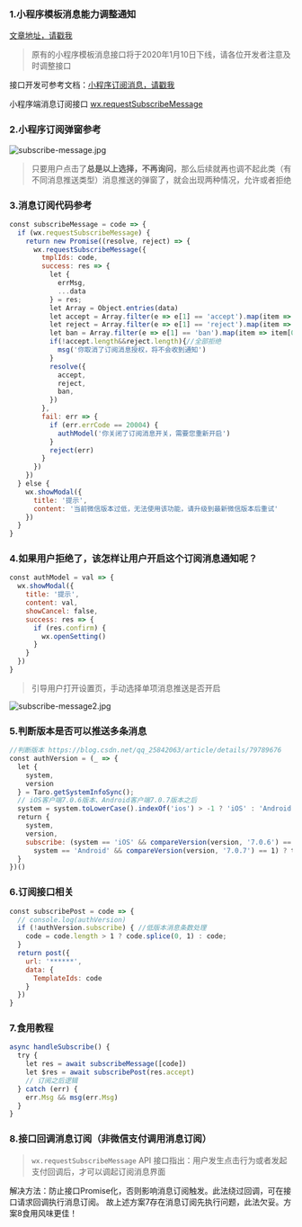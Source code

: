 ### 1.小程序模板消息能力调整通知

[文章地址，请戳我](https://developers.weixin.qq.com/community/develop/doc/00008a8a7d8310b6bf4975b635a401)

> 原有的小程序模板消息接口将于2020年1月10日下线，请各位开发者注意及时调整接口

接口开发可参考文档：[小程序订阅消息，请戳我](https://developers.weixin.qq.com/miniprogram/dev/framework/open-ability/subscribe-message.html)

小程序端消息订阅接口 [wx.requestSubscribeMessage](https://developers.weixin.qq.com/miniprogram/dev/api/open-api/subscribe-message/wx.requestSubscribeMessage.html)

### 2.小程序订阅弹窗参考

![subscribe-message.jpg](https://uufe-web.oss-cn-beijing.aliyuncs.com/PicLib/uunote/images/subscribe-message_1572941911346.jpg)

> 只要用户点击了**总是以上选择，不再询问**，那么后续就再也调不起此类（有不同消息推送类型）消息推送的弹窗了，就会出现两种情况，允许或者拒绝

### 3.消息订阅代码参考

```javascript
const subscribeMessage = code => {
  if (wx.requestSubscribeMessage) {
    return new Promise((resolve, reject) => {
      wx.requestSubscribeMessage({
        tmplIds: code,
        success: res => {
          let {
            errMsg,
            ...data
          } = res;
          let Array = Object.entries(data)
          let accept = Array.filter(e => e[1] == 'accept').map(item => item[0])
          let reject = Array.filter(e => e[1] == 'reject').map(item => item[0])
          let ban = Array.filter(e => e[1] == 'ban').map(item => item[0])
          if(!accept.length&&reject.length){//全部拒绝
            msg('你取消了订阅消息授权，将不会收到通知')
          }
          resolve({
            accept,
            reject,
            ban,
          })
        },
        fail: err => {
          if (err.errCode == 20004) {
            authModel('你关闭了订阅消息开关，需要您重新开启')
          }
          reject(err)
        }
      })
    })
  } else {
    wx.showModal({
      title: '提示',
      content: '当前微信版本过低，无法使用该功能，请升级到最新微信版本后重试'
    })
  }
}
```

### 4.如果用户拒绝了，该怎样让用户开启这个订阅消息通知呢？

```javascript
const authModel = val => {
  wx.showModal({
    title: '提示',
    content: val,
    showCancel: false,
    success: res => {
      if (res.confirm) {
        wx.openSetting()
      }
    }
  })
}
```

> 引导用户打开设置页，手动选择单项消息推送是否开启

![subscribe-message2.jpg](https://uufe-web.oss-cn-beijing.aliyuncs.com/PicLib/uunote/images/subscribe-message2_1572941921623.jpg)

### 5.判断版本是否可以推送多条消息

```javascript
//判断版本 https://blog.csdn.net/qq_25842063/article/details/79789676
const authVersion = (_ => {
  let {
    system,
    version
  } = Taro.getSystemInfoSync();
  // iOS客户端7.0.6版本、Android客户端7.0.7版本之后
  system = system.toLowerCase().indexOf('ios') > -1 ? 'iOS' : 'Android';
  return {
    system,
    version,
    subscribe: (system == 'iOS' && compareVersion(version, '7.0.6') == 1 ||
      system == 'Android' && compareVersion(version, '7.0.7') == 1) ? true : false
  }
})()
```

### 6.订阅接口相关

```javascript
const subscribePost = code => {
  // console.log(authVersion)
  if (!authVersion.subscribe) { //低版本消息条数处理
    code = code.length > 1 ? code.splice(0, 1) : code;
  }
  return post({
    url: '******',
    data: {
      TemplateIds: code
    }
  })
}
```

### 7.食用教程

```javascript
async handleSubscribe() {
  try {
    let res = await subscribeMessage([code])
    let $res = await subscribePost(res.accept)
    // 订阅之后逻辑
  } catch (err) {
    err.Msg && msg(err.Msg)
  }
}
```

### 8.接口回调消息订阅（非微信支付调用消息订阅）

> `wx.requestSubscribeMessage` API 接口指出：用户发生点击行为或者发起支付回调后，才可以调起订阅消息界面

解决方法：防止接口Promise化，否则影响消息订阅触发。此法绕过回调，可在接口请求回调执行消息订阅。
故上述方案7存在消息订阅先执行问题，此法欠妥。方案8食用风味更佳！

